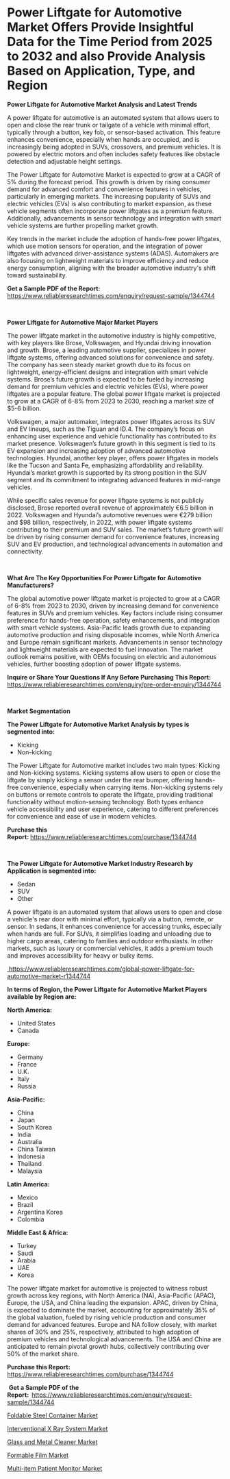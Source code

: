 <p><h1>Power Liftgate for Automotive Market Offers Provide Insightful Data for the Time Period from 2025 to 2032 and also Provide Analysis Based on Application, Type, and Region</h1></p><p><strong>Power Liftgate for Automotive Market Analysis and Latest Trends</strong></p>
<p><p>A power liftgate for automotive is an automated system that allows users to open and close the rear trunk or tailgate of a vehicle with minimal effort, typically through a button, key fob, or sensor-based activation. This feature enhances convenience, especially when hands are occupied, and is increasingly being adopted in SUVs, crossovers, and premium vehicles. It is powered by electric motors and often includes safety features like obstacle detection and adjustable height settings.</p><p>The Power Liftgate for Automotive Market is expected to grow at a CAGR of 5% during the forecast period. This growth is driven by rising consumer demand for advanced comfort and convenience features in vehicles, particularly in emerging markets. The increasing popularity of SUVs and electric vehicles (EVs) is also contributing to market expansion, as these vehicle segments often incorporate power liftgates as a premium feature. Additionally, advancements in sensor technology and integration with smart vehicle systems are further propelling market growth.</p><p>Key trends in the market include the adoption of hands-free power liftgates, which use motion sensors for operation, and the integration of power liftgates with advanced driver-assistance systems (ADAS). Automakers are also focusing on lightweight materials to improve efficiency and reduce energy consumption, aligning with the broader automotive industry's shift toward sustainability.</p></p>
<p><strong>Get a Sample PDF of the Report:&nbsp;</strong> <a href="https://www.reliableresearchtimes.com/enquiry/request-sample/1344744?utm_campaign=1420&utm_medium=2&utm_source=Github&utm_content=ia&utm_term=23012025&utm_id=power-liftgate-for-automotive">https://www.reliableresearchtimes.com/enquiry/request-sample/1344744</a></p>
<p>&nbsp;</p>
<p><strong>Power Liftgate for Automotive Major Market Players</strong></p>
<p><p>The power liftgate market in the automotive industry is highly competitive, with key players like Brose, Volkswagen, and Hyundai driving innovation and growth. Brose, a leading automotive supplier, specializes in power liftgate systems, offering advanced solutions for convenience and safety. The company has seen steady market growth due to its focus on lightweight, energy-efficient designs and integration with smart vehicle systems. Brose’s future growth is expected to be fueled by increasing demand for premium vehicles and electric vehicles (EVs), where power liftgates are a popular feature. The global power liftgate market is projected to grow at a CAGR of 6-8% from 2023 to 2030, reaching a market size of $5-6 billion.</p><p>Volkswagen, a major automaker, integrates power liftgates across its SUV and EV lineups, such as the Tiguan and ID.4. The company’s focus on enhancing user experience and vehicle functionality has contributed to its market presence. Volkswagen’s future growth in this segment is tied to its EV expansion and increasing adoption of advanced automotive technologies. Hyundai, another key player, offers power liftgates in models like the Tucson and Santa Fe, emphasizing affordability and reliability. Hyundai’s market growth is supported by its strong position in the SUV segment and its commitment to integrating advanced features in mid-range vehicles.</p><p>While specific sales revenue for power liftgate systems is not publicly disclosed, Brose reported overall revenue of approximately €6.5 billion in 2022. Volkswagen and Hyundai’s automotive revenues were €279 billion and $98 billion, respectively, in 2022, with power liftgate systems contributing to their premium and SUV sales. The market’s future growth will be driven by rising consumer demand for convenience features, increasing SUV and EV production, and technological advancements in automation and connectivity.</p></p>
<p>&nbsp;</p>
<p><strong>What Are The Key Opportunities For Power Liftgate for Automotive Manufacturers?</strong></p>
<p><p>The global automotive power liftgate market is projected to grow at a CAGR of 6-8% from 2023 to 2030, driven by increasing demand for convenience features in SUVs and premium vehicles. Key factors include rising consumer preference for hands-free operation, safety enhancements, and integration with smart vehicle systems. Asia-Pacific leads growth due to expanding automotive production and rising disposable incomes, while North America and Europe remain significant markets. Advancements in sensor technology and lightweight materials are expected to fuel innovation. The market outlook remains positive, with OEMs focusing on electric and autonomous vehicles, further boosting adoption of power liftgate systems.</p></p>
<p><strong>Inquire or Share Your Questions If Any Before Purchasing This Report:</strong> <a href="https://www.reliableresearchtimes.com/enquiry/pre-order-enquiry/1344744?utm_campaign=1420&utm_medium=2&utm_source=Github&utm_content=ia&utm_term=23012025&utm_id=power-liftgate-for-automotive">https://www.reliableresearchtimes.com/enquiry/pre-order-enquiry/1344744</a></p>
<p>&nbsp;</p>
<p><strong>Market Segmentation</strong></p>
<p><strong>The Power Liftgate for Automotive Market Analysis by types is segmented into:</strong></p>
<p><ul><li>Kicking</li><li>Non-kicking</li></ul></p>
<p><p>The Power Liftgate for Automotive market includes two main types: Kicking and Non-kicking systems. Kicking systems allow users to open or close the liftgate by simply kicking a sensor under the rear bumper, offering hands-free convenience, especially when carrying items. Non-kicking systems rely on buttons or remote controls to operate the liftgate, providing traditional functionality without motion-sensing technology. Both types enhance vehicle accessibility and user experience, catering to different preferences for convenience and ease of use in modern vehicles.</p></p>
<p><strong>Purchase this Report:&nbsp;</strong><a href="https://www.reliableresearchtimes.com/purchase/1344744?utm_campaign=1420&utm_medium=2&utm_source=Github&utm_content=ia&utm_term=23012025&utm_id=power-liftgate-for-automotive">https://www.reliableresearchtimes.com/purchase/1344744</a></p>
<p>&nbsp;</p>
<p><strong>The Power Liftgate for Automotive Market Industry Research by Application is segmented into:</strong></p>
<p><ul><li>Sedan</li><li>SUV</li><li>Other</li></ul></p>
<p><p>A power liftgate is an automated system that allows users to open and close a vehicle's rear door with minimal effort, typically via a button, remote, or sensor. In sedans, it enhances convenience for accessing trunks, especially when hands are full. For SUVs, it simplifies loading and unloading due to higher cargo areas, catering to families and outdoor enthusiasts. In other markets, such as luxury or commercial vehicles, it adds a premium touch and improves accessibility for heavy or bulky items.</p></p>
<p><a href="https://www.reliableresearchtimes.com/global-power-liftgate-for-automotive-market-r1344744?utm_campaign=1420&utm_medium=2&utm_source=Github&utm_content=ia&utm_term=23012025&utm_id=power-liftgate-for-automotive">&nbsp;https://www.reliableresearchtimes.com/global-power-liftgate-for-automotive-market-r1344744</a></p>
<p><strong>In terms of Region, the Power Liftgate for Automotive Market Players available by Region are:</strong></p>
<p>
    <p> <strong> North America: </strong>
        <ul>
            <li>United States</li>
            <li>Canada</li>
        </ul>
        </p> 
    <p> <strong> Europe: </strong>
        <ul>
            <li>Germany</li>
            <li>France</li>
            <li>U.K.</li>
            <li>Italy</li>
            <li>Russia</li>
        </ul>
        </p> 
    <p> <strong> Asia-Pacific: </strong>
        <ul>
            <li>China</li>
            <li>Japan</li>
            <li>South Korea</li>
            <li>India</li>
            <li>Australia</li>
            <li>China Taiwan</li>
            <li>Indonesia</li>
            <li>Thailand</li>
            <li>Malaysia</li>
        </ul>
        </p> 
    <p> <strong> Latin America: </strong>
        <ul>
            <li>Mexico</li>
            <li>Brazil</li>
            <li>Argentina Korea</li>
            <li>Colombia</li>
        </ul>
        </p> 
    <p> <strong> Middle East & Africa: </strong>
        <ul>
            <li>Turkey</li>
            <li>Saudi</li>
            <li>Arabia</li>
            <li>UAE</li>
            <li>Korea</li>
        </ul>
    </p>
    </p>
<p><p>The power liftgate market for automotive is projected to witness robust growth across key regions, with North America (NA), Asia-Pacific (APAC), Europe, the USA, and China leading the expansion. APAC, driven by China, is expected to dominate the market, accounting for approximately 35% of the global valuation, fueled by rising vehicle production and consumer demand for advanced features. Europe and NA follow closely, with market shares of 30% and 25%, respectively, attributed to high adoption of premium vehicles and technological advancements. The USA and China are anticipated to remain pivotal growth hubs, collectively contributing over 50% of the market share.</p></p>
<p><strong>Purchase this Report: </strong><a href="https://www.reliableresearchtimes.com/purchase/1344744?utm_campaign=1420&utm_medium=2&utm_source=Github&utm_content=ia&utm_term=23012025&utm_id=power-liftgate-for-automotive">https://www.reliableresearchtimes.com/purchase/1344744</a></p>
<p>&nbsp;<strong>Get a Sample PDF of the Report:&nbsp;&nbsp;</strong><a href="https://www.reliableresearchtimes.com/enquiry/request-sample/1344744?utm_campaign=1420&utm_medium=2&utm_source=Github&utm_content=ia&utm_term=23012025&utm_id=power-liftgate-for-automotive">https://www.reliableresearchtimes.com/enquiry/request-sample/1344744</a></p>
<p><strong></strong></p>
<p><p><a href="https://www.linkedin.com/pulse/research-report-value-market-segmentation-share-analysis-lkfje?utm_campaign=1420&utm_medium=2&utm_source=Github&utm_content=ia&utm_term=23012025&utm_id=power-liftgate-for-automotive">Foldable Steel Container Market</a></p><p><a href="https://www.linkedin.com/pulse/strategic-analysis-interventional-x-ray-system-market-forecast-sb4fc?utm_campaign=1420&utm_medium=2&utm_source=Github&utm_content=ia&utm_term=23012025&utm_id=power-liftgate-for-automotive">Interventional X Ray System Market</a></p><p><a href="https://www.linkedin.com/pulse/glass-metal-cleaner-market-report-historical-trends-future-mgjye?utm_campaign=1420&utm_medium=2&utm_source=Github&utm_content=ia&utm_term=23012025&utm_id=power-liftgate-for-automotive">Glass and Metal Cleaner Market</a></p><p><a href="https://www.linkedin.com/pulse/formable-film-market-deployment-global-opportunities-bfwbe?utm_campaign=1420&utm_medium=2&utm_source=Github&utm_content=ia&utm_term=23012025&utm_id=power-liftgate-for-automotive">Formable Film Market</a></p><p><a href="https://www.linkedin.com/pulse/competitive-landscape-revenue-forecast-multi-item-patient-monitor-xjhpf?utm_campaign=1420&utm_medium=2&utm_source=Github&utm_content=ia&utm_term=23012025&utm_id=power-liftgate-for-automotive">Multi-item Patient Monitor Market</a></p></p>